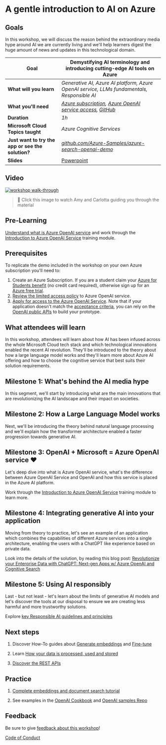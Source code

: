 # A gentle introduction to AI on Azure

## Goals

In this workshop, we will discuss the reason behind the extraordinary media hype around AI we are currently living and we'll help learners digest the huge amount of news and updates in this technological domain.   

| **Goal**              | Demystifying AI terminology and introducing cutting-edge AI tools on Azure                                    |
| ----------------------------- | --------------------------------------------------------------------- |
| **What will you learn**       | *Generative AI, Azure AI platform, Azure OpenAI service, LLMs fundamentals, Responsible AI*                                        |
| **What you'll need**          | *[Azure subscription](https://azure.microsoft.com), [Azure OpenAI service access](https://customervoice.microsoft.com/Pages/ResponsePage.aspx?id=v4j5cvGGr0GRqy180BHbR7en2Ais5pxKtso_Pz4b1_xUOFA5Qk1UWDRBMjg0WFhPMkIzTzhKQ1dWNyQlQCN0PWcu), [GitHub](https://github.com/)* |
| **Duration**                  | *1h*                                                                |
| **Microsoft Cloud Topics taught**                  | *Azure Cognitive Services*                                                                |
| **Just want to try the app or see the solution?** | *[github.com/Azure-Samples/azure-search-openai-demo](https://github.com/Azure-Samples/azure-search-openai-demo/?WT.mc_id=academic-97358-cacaste)*                          |
| **Slides** | [Powerpoint](slides.pptx) 
                         
## Video

[![workshop walk-through](./images/promoimage.gif)](https://www.youtube.com/watch?v=qaHNgr2CQ4o "workshop walk-through")
> 🎥 Click this image to watch Amy and Carlotta guiding you through the material

## Pre-Learning

[Understand what is Azure OpenAI service](https://learn.microsoft.com/azure/cognitive-services/openai/overview/?WT.mc_id=academic-97358-cacaste) and work through the [Introduction to Azure OpenAI Service](https://learn.microsoft.com/training/modules/explore-azure-openai/?WT.mc_id=academic-97358-cacaste) training module.

## Prerequisites

To replicate the demo included in the workshop on your own Azure subscription you'll need to:
1.	Create an Azure Subscription. If you are a student claim your [Azure for Students benefit](https://azure.microsoft.com/free/students/?WT.mc_id=academic-97358-cacaste) (no credit card required), otherwise sign up for an [Azure free trial](https://azure.microsoft.com/pricing/offers/ms-azr-0044p/).
2.  [Review the limited access policy](https://learn.microsoft.com/en-us/legal/cognitive-services/openai/limited-access?context=%2Fazure%2Fcognitive-services%2Fopenai%2Fcontext%2Fcontext&WT.mc_id=academic-97358-cacaste) to Azure OpenAI service.
3.	[Apply for access to the Azure OpenAI Service](https://aka.ms/oai/access). Note that if your application doesn't match the [acceptance criteria](https://learn.microsoft.com/legal/cognitive-services/openai/limited-access?context=%2Fazure%2Fcognitive-services%2Fopenai%2Fcontext%2Fcontext&WT.mc_id=academic-97358-cacaste), you can rely on the [OpenAI public APIs](https://platform.openai.com/docs/api-reference/introduction) to build your prototype.

## What attendees will learn

In this workshop, attendees will learn about how AI has been infused across the whole Microsoft Cloud tech stack and which technological innovations enabled the recent AI revolution. They'll be introduced to the theory about how a large language model works and they'll learn more about Azure AI offering and how to choose the cognitive service that best suits their solution requirements. 

## Milestone 1: What's behind the AI media hype

In this segment, we'll start by introducing what are the main innovations that are revolutionizing the AI landscape and their impact on societies. 

## Milestone 2: How a Large Language Model works

Next, we'll be introducing the theory behind natural language processing and we'll explain how the transformer architecture enabled a faster progression towards generative AI.

## Milestone 3: OpenAI + Microsoft = Azure OpenAI service ❤️

Let's deep dive into what is Azure OpenAI service, what's the difference between Azure OpenAI Service and OpenAI and how this service is placed in the Azure AI platform.

Work through the [Introduction to Azure OpenAI Service](https://learn.microsoft.com/training/modules/explore-azure-openai/?WT.mc_id=academic-97358-cacaste) training module to learn more.

## Milestone 4: Integrating generative AI into your application

Moving from theory to practice, let's see an example of an application which combines the capabilities of different Azure services into a single architecture, enabling the users with a ChatGPT like experience based on private data.

Look into the details of the solution, by reading this blog post: [Revolutionize your Enterprise Data with ChatGPT: Next-gen Apps w/ Azure OpenAI and Cognitive Search](https://techcommunity.microsoft.com/t5/ai-applied-ai-blog/revolutionize-your-enterprise-data-with-chatgpt-next-gen-apps-w/ba-p/3762087)

## Milestone 5: Using AI responsibly

Last - but not least - let's learn about the limits of generative AI models and let's discover the tools at our disposal to ensure we are creating less harmful and more trustworthy solutions. 

Explore [key Responsible AI guidelines and principles](https://learn.microsoft.com/legal/cognitive-services/openai/transparency-note?context=%2Fazure%2Fcognitive-services%2Fopenai%2Fcontext%2Fcontext&WT.mc_id=academic-95355-cacaste&tabs=text&WT.mc_id=academic-97358-cacaste)

## Next steps

1.	Discover How-To guides about [Generate embeddings](https://learn.microsoft.com/azure/cognitive-services/openai/how-to/embeddings?tabs=console/?WT.mc_id=academic-97358-cacaste) and [Fine-tune](https://learn.microsoft.com/azure/cognitive-services/openai/how-to/fine-tuning?pivots=programming-language-studio/?WT.mc_id=academic-97358-cacaste)

2.	Learn [How your data is processed, used and stored](https://learn.microsoft.com/legal/cognitive-services/openai/data-privacy?context=%2Fazure%2Fcognitive-services%2Fopenai%2Fcontext%2Fcontext&WT.mc_id=academic-97358-cacaste)

3.	[Discover the REST APIs](https://learn.microsoft.com/rest/api/cognitiveservices/?WT.mc_id=academic-97358-cacaste)

## Practice

1.  [Complete embeddings and document search tutorial](https://learn.microsoft.com/azure/cognitive-services/openai/tutorials/embeddings?tabs=command-line&WT.mc_id=academic-97358-cacaste)

2.	See examples in the [OpenAI Cookbook](https://github.com/openai/openai-cookbook/tree/main/examples) and [OpenAI samples Repo](https://github.com/Azure/azure-openai-samples)

## Feedback

Be sure to give [feedback about this workshop](https://forms.office.com/r/MdhJWMZthR)!

[Code of Conduct](../CODE_OF_CONDUCT.md)

